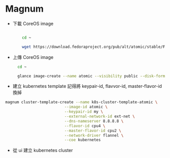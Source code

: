 Magnum
=======


- 下載 CoreOS image
  ``` bash

      cd ~

      wget https://download.fedoraproject.org/pub/alt/atomic/stable/Fedora-Atomic-26-20170723.0/CloudImages/x86_64/images/Fedora-Atomic-26-20170723.0.x86_64.qcow2

  ```


- 上傳 CoreOS image 

  ```bash
    cd ~

    glance image-create --name atomic --visibility public --disk-format=qcow2 --container-format=bare --os-distro=fedora-atomic --file=Fedora-Atomic-26-20170723.0.x86_64.qcow2
  ```

- 建立 kubernetes template 
  記得將 keypair-id, flavvor-id, master-flavor-id 換掉


``` bash
magnum cluster-template-create --name k8s-cluster-template-atomic \
                          --image-id atomic \
                          --keypair-id my \
                          --external-network-id ext-net \
                          --dns-nameserver 8.8.8.8 \
                          --flavor-id cpu4 \
                          --master-flavor-id cpu2 \
                          --network-driver flannel \
                          --coe kubernetes

```


- 從 ui 建立 kubernetes cluster